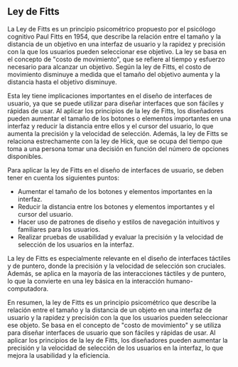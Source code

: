 ## Ley de Fitts
La Ley de Fitts es un principio psicométrico propuesto por el psicólogo cognitivo Paul Fitts en 1954, que describe la relación entre el tamaño y la distancia de un objetivo en una interfaz de usuario y la rapidez y precisión con la que los usuarios pueden seleccionar ese objetivo. La ley se basa en el concepto de "costo de movimiento", que se refiere al tiempo y esfuerzo necesario para alcanzar un objetivo. Según la ley de Fitts, el costo de movimiento disminuye a medida que el tamaño del objetivo aumenta y la distancia hasta el objetivo disminuye.

Esta ley tiene implicaciones importantes en el diseño de interfaces de usuario, ya que se puede utilizar para diseñar interfaces que son fáciles y rápidas de usar. Al aplicar los principios de la ley de Fitts, los diseñadores pueden aumentar el tamaño de los botones o elementos importantes en una interfaz y reducir la distancia entre ellos y el cursor del usuario, lo que aumenta la precisión y la velocidad de selección. Además, la ley de Fitts se relaciona estrechamente con la ley de Hick, que se ocupa del tiempo que toma a una persona tomar una decisión en función del número de opciones disponibles.

Para aplicar la ley de Fitts en el diseño de interfaces de usuario, se deben tener en cuenta los siguientes puntos:

* Aumentar el tamaño de los botones y elementos importantes en la interfaz.
* Reducir la distancia entre los botones y elementos importantes y el cursor del usuario.
* Hacer uso de patrones de diseño y estilos de navegación intuitivos y familiares para los usuarios.
* Realizar pruebas de usabilidad y evaluar la precisión y la velocidad de selección de los usuarios en la interfaz.

La ley de Fitts es especialmente relevante en el diseño de interfaces táctiles y de puntero, donde la precisión y la velocidad de selección son cruciales. Además, se aplica en la mayoría de las interacciones táctiles y de puntero, lo que la convierte en una ley básica en la interacción humano-computadora.

En resumen, la ley de Fitts es un principio psicométrico que describe la relación entre el tamaño y la distancia de un objeto en una interfaz de usuario y la rapidez y precisión con la que los usuarios pueden seleccionar ese objeto. Se basa en el concepto de "costo de movimiento" y se utiliza para diseñar interfaces de usuario que son fáciles y rápidas de usar. Al aplicar los principios de la ley de Fitts, los diseñadores pueden aumentar la precisión y la velocidad de selección de los usuarios en la interfaz, lo que mejora la usabilidad y la eficiencia.